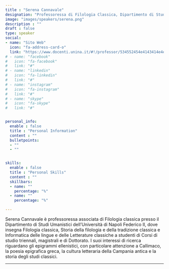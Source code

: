 ```yaml
---
title : "Serena Cannavale"
designation: "Professoressa di Filologia Classica, Dipartimento di Studi Umanistici (UniNa)"
image: "images/speakers/serena.png"
description : ""
draft : false
type: speaker
social:
- name: "Sito Web"
  icon: "fa-address-card-o"
  link: "https://www.docenti.unina.it/#!/professor/534552454e4143414e4e4156414c45434e4e53524e38324d36334638333956/curriculum"
# - name: "facebook"
#   icon: "fa-facebook"
#   link: "#"
# - name: "linkedin"
#   icon: "fa-linkedin"
#   link: "#"
# - name: "instagram"
#   icon: "fa-instagram"
#   link: "#"
# - name: "skype"
#   icon: "fa-skype"
#   link: "#"


personal_info:
  enable : false
  title : "Personal Information"
  content : ""
  bulletpoints:
  - ""
  - ""


skills:
  enable : false
  title : "Personal Skills"
  content : ""
  skillbars:
  - name: ""
    percentage: "%"
  - name: ""
    percentage: "%"

---
```


Serena Cannavale è professoressa associata di Filologia classica presso il Dipartimento di Studi Umanistici dell’Università di Napoli Federico II, dove insegna Filologia classica, Storia della filologia e della tradizione classica e Informatica delle lingue e delle Letterature classiche a studenti di Corsi di studio triennali, magistrali e di Dottorato. I suoi interessi di ricerca riguardano gli epigrammi ellenistici, con particolare attenzione a Callimaco, la poesia epigrafica greca, la cultura letteraria della Campania antica e la storia degli studi classici.

---